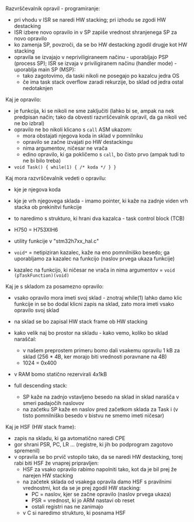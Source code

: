 Razvrščevalnik opravil - programiranje:
- pri vhodu v ISR se naredi HW stacking; pri izhodu se zgodi HW destacking
- ISR izbere novo opravilo in v SP zapiše vrednost shranjenega SP za novo opravilo
- ko zamenja SP, povzroči, da se bo HW destacking zgodil drugje kot HW stacking
- opravila se izvajajo v nepriviligiraneem načinu - uporabljajo PSP (process SP); ISR se izvaja v priviligiranem načinu (handler mode) - uporablja main SP (MSP):
	- tako zagotovimo, da taski nikoli ne posegajo po kazalcu jedra OS
	- če ima task stack overflow zaradi rekurzije, bo sklad od jedra ostal nedotaknjen

Kaj je opravilo:
- je funkcija, ki se nikoli ne sme zaključiti (lahko bi se, ampak na nek predpisan način; tako da obvesti razvrščevalnik opravil, da ga nikoli več ne bo izbral)
- opravilo ne bo nikoli klicano s `call` ASM ukazom:
	- mora obstajati njegova koda in sklad v pomnilniku
	- opravilo se začne izvajati po HW destackingu
	- nima argumentov, ničesar ne vrača
	- edino opravilo, ki ga pokličemo s `call`, bo čisto prvo (ampak tudi to ne bi bilo treba)
- `void Task() { while(1) { /* koda */ } }`

Kaj mora razvrščevalnik vedeti o opravilu:
- kje je njegova koda
- kje je vrh njegovega sklada - imamo pointer, ki kaže na zadnje viden vrh stacka ob prekinitvi funkcije
- to naredimo s strukturo, ki hrani dva kazalca - task control block (TCB)

- H750 = H753XIH6
- utility funkcije v "stm32h7xx_hal.c"
- `void*` = netipiziran kazalec, kaže na eno pomnilniško besedo; ga uporabljamo za kazalec na funkcijo (naslov prvega ukaza funkcije)
- kazalec na funkcijo, ki ničesar ne vrača in nima argumentov = `void (pTaskFunction)(void)`

Kaj je s skladom za posamezno opravilo:
- vsako opravilo mora imeti svoj sklad - znotraj while(1) lahko damo klic funkcije in se bo dodal klicni zapis na sklad, zato mora imeti vsako opravilo svoj sklad
- na sklad se bo zapisal HW stack frame ob HW stacking
- kako velik naj bo prostor na skladu - kako vemo, koliko bo sklad naraščal:
	- v našem preprostem primeru bomo dali vsakemu opravilu 1 kB za sklad (256 \* 4B, ker morajo biti vrednosti poravnane na 4B)
	- 1024 = 0x400

- v RAM bomo statično rezervirali 4x1kB
- full descending stack:
	- SP kaže na zadnjo vstavljeno besedo na sklad in sklad narašča v smeri padajočih naslovov
	- na začetku SP kaže en naslov pred začetkom sklada za Task i (v tisto pomnilniško besedo v bistvu ne smemo imeti ničesar)

Kaj je HSF (HW stack frame):
- zapis na skladu, ki ga avtomatično naredi CPE
- gor shrani PSR, PC, LR ... (registre, ki jih bo podprogram zagotovo spremenil)
- v opravila se bo prvič vstopilo tako, da se naredi HW destacking, torej rabi biti HSF že vnaprej pripravljen:
	- HSF za vsako opravilo rabimo napolniti tako, kot da je bil prej že narejen HW stacking
	- na začetek sklada od vsakega opravila damo HSF s pravilnimi vrednostmi, kot da se je prej zgodil HW stacking:
		- PC = naslov, kjer se začne opravilo (naslov prvega ukaza)
		- PSR = vrednost, ki jo ARM nastavi ob reset
		- ostali registri nas ne zanimajo
	- v C si naredimo strukturo, ki posnama HSF